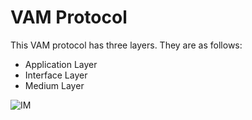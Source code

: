 # VAM Protocol

This VAM protocol has three layers. They are as follows:

   * Application Layer
   * Interface Layer
   * Medium Layer

![IM](https://github.com/a-ru-l-ku-ma-r/vam_protocol/assets/132215718/8891b546-2598-4c84-8845-e90ac75d5f76)
